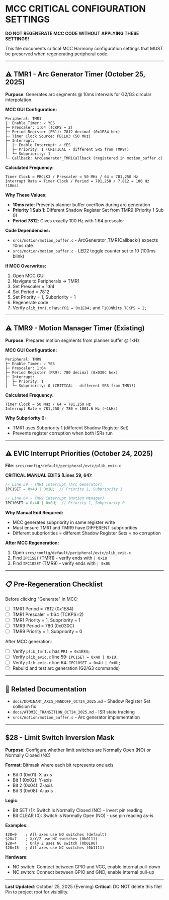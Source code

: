 # MCC CRITICAL CONFIGURATION SETTINGS
**DO NOT REGENERATE MCC CODE WITHOUT APPLYING THESE SETTINGS!**

This file documents critical MCC Harmony configuration settings that MUST be preserved when regenerating peripheral code.

---

## ⚠️ TMR1 - Arc Generator Timer (October 25, 2025)

**Purpose**: Generates arc segments @ 10ms intervals for G2/G3 circular interpolation

**MCC GUI Configuration:**
```
Peripheral: TMR1
├─ Enable Timer: ✓ YES
├─ Prescaler: 1:64 (TCKPS = 2)
├─ Period Register (PR1): 7812 decimal (0x1E84 hex)
├─ Timer Clock Source: PBCLK3 (50 MHz)
├─ Interrupt: 
│  ├─ Enable Interrupt: ✓ YES
│  ├─ Priority: 1 (CRITICAL - different SRS from TMR9!)
│  └─ Subpriority: 1
└─ Callback: ArcGenerator_TMR1Callback (registered in motion_buffer.c)
```

**Calculated Frequency:**
```
Timer Clock = PBCLK3 / Prescaler = 50 MHz / 64 = 781,250 Hz
Interrupt Rate = Timer Clock / Period = 781,250 / 7,812 = 100 Hz (10ms)
```

**Why These Values:**
- **10ms rate**: Prevents planner buffer overflow during arc generation
- **Priority 1 Sub 1**: Different Shadow Register Set from TMR9 (Priority 1 Sub 0)
- **Period 7812**: Gives exactly 100 Hz with 1:64 prescaler

**Code Dependencies:**
- `srcs/motion/motion_buffer.c` - ArcGenerator_TMR1Callback() expects 10ms rate
- `srcs/motion/motion_buffer.c` - LED2 toggle counter set to 10 (100ms blink)

**If MCC Overwrites:**
1. Open MCC GUI
2. Navigate to Peripherals → TMR1
3. Set Prescaler = 1:64
4. Set Period = 7812
5. Set Priority = 1, Subpriority = 1
6. Regenerate code
7. Verify `plib_tmr1.c` has: `PR1 = 0x1E84;` and `T1CONbits.TCKPS = 2;`

---

## ⚠️ TMR9 - Motion Manager Timer (Existing)

**Purpose**: Prepares motion segments from planner buffer @ 1kHz

**MCC GUI Configuration:**
```
Peripheral: TMR9
├─ Enable Timer: ✓ YES
├─ Prescaler: 1:64
├─ Period Register (PR9): 780 decimal (0x030C hex)
├─ Interrupt:
│  ├─ Priority: 1
│  └─ Subpriority: 0 (CRITICAL - different SRS from TMR1!)
```

**Calculated Frequency:**
```
Timer Clock = 50 MHz / 64 = 781,250 Hz
Interrupt Rate = 781,250 / 780 = 1001.6 Hz (~1kHz)
```

**Why Subpriority 0:**
- TMR1 uses Subpriority 1 (different Shadow Register Set)
- Prevents register corruption when both ISRs run

---

## ⚠️ EVIC Interrupt Priorities (October 24, 2025)

**File**: `srcs/config/default/peripheral/evic/plib_evic.c`

**CRITICAL MANUAL EDITS (Lines 59, 64):**
```c
// Line 59 - TMR1 interrupt (Arc Generator)
IPC1SET = 0x4U | 0x1U;  // Priority 1, Subpriority 1

// Line 64 - TMR9 interrupt (Motion Manager)
IPC10SET = 0x4U | 0x0U;  // Priority 1, Subpriority 0
```

**Why Manual Edit Required:**
- MCC generates subpriority in same register write
- Must ensure TMR1 and TMR9 have DIFFERENT subpriorities
- Different subpriorities = different Shadow Register Sets = no corruption

**After MCC Regeneration:**
1. Open `srcs/config/default/peripheral/evic/plib_evic.c`
2. Find `IPC1SET` (TMR1) - verify ends with `| 0x1U`
3. Find `IPC10SET` (TMR9) - verify ends with `| 0x0U`

---

## 📋 Pre-Regeneration Checklist

Before clicking "Generate" in MCC:

- [ ] TMR1 Period = 7812 (0x1E84)
- [ ] TMR1 Prescaler = 1:64 (TCKPS=2)
- [ ] TMR1 Priority = 1, Subpriority = 1
- [ ] TMR9 Period = 780 (0x030C)
- [ ] TMR9 Priority = 1, Subpriority = 0

After MCC generation:

- [ ] Verify `plib_tmr1.c` has `PR1 = 0x1E84;`
- [ ] Verify `plib_evic.c` line 59: `IPC1SET = 0x4U | 0x1U;`
- [ ] Verify `plib_evic.c` line 64: `IPC10SET = 0x4U | 0x0U;`
- [ ] Rebuild and test arc generation (G2/G3 commands)

---

## 🔧 Related Documentation

- `docs/DOMINANT_AXIS_HANDOFF_OCT24_2025.md` - Shadow Register Set collision fix
- `docs/ATOMIC_TRANSITION_OCT24_2025.md` - ISR state tracking
- `srcs/motion/motion_buffer.c` - Arc generator implementation

---

## $28 - Limit Switch Inversion Mask

**Purpose**: Configure whether limit switches are Normally Open (NO) or Normally Closed (NC)

**Format**: Bitmask where each bit represents one axis
- Bit 0 (0x01): X-axis
- Bit 1 (0x02): Y-axis  
- Bit 2 (0x04): Z-axis
- Bit 3 (0x08): A-axis

**Logic**:
- Bit SET (1): Switch is Normally Closed (NC) - invert pin reading
- Bit CLEAR (0): Switch is Normally Open (NO) - use pin reading as-is

**Examples**:
```gcode
$28=0    ; All axes use NO switches (default)
$28=7    ; X/Y/Z use NC switches (0b0111)
$28=4    ; Only Z uses NC switch (0b0100)
$28=15   ; All axes use NC switches (0b1111)
```

**Hardware**:
- NO switch: Connect between GPIO and VCC, enable internal pull-down
- NC switch: Connect between GPIO and GND, enable internal pull-up

---

**Last Updated**: October 25, 2025 (Evening)
**Critical**: DO NOT delete this file! Pin to project root for visibility.
